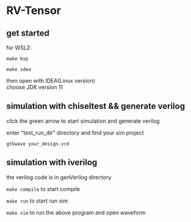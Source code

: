 # RV-Tensor
## get started
for WSL2:  

`make bsp`  

`make idea`  

then open with IDEA(Linux version)  
choose JDK version 11
## simulation with chiseltest && generate verilog
click the green arrow to start simulation and generate verilog

enter "test_run_dir" directory and find your sim project

`gtkwave your_design.vcd`
## simulation with iverilog
the verilog code is in genVerilog directory

`make compile` to start compile

`make run`     to start run sim

`make sim`     to run the above program and open waveform



